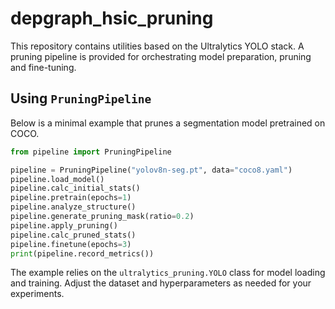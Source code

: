 # depgraph_hsic_pruning

This repository contains utilities based on the Ultralytics YOLO stack. A pruning
pipeline is provided for orchestrating model preparation, pruning and
fine-tuning.

## Using `PruningPipeline`

Below is a minimal example that prunes a segmentation model pretrained on COCO.

```python
from pipeline import PruningPipeline

pipeline = PruningPipeline("yolov8n-seg.pt", data="coco8.yaml")
pipeline.load_model()
pipeline.calc_initial_stats()
pipeline.pretrain(epochs=1)
pipeline.analyze_structure()
pipeline.generate_pruning_mask(ratio=0.2)
pipeline.apply_pruning()
pipeline.calc_pruned_stats()
pipeline.finetune(epochs=3)
print(pipeline.record_metrics())
```

The example relies on the `ultralytics_pruning.YOLO` class for model loading and
training. Adjust the dataset and hyperparameters as needed for your
experiments.
